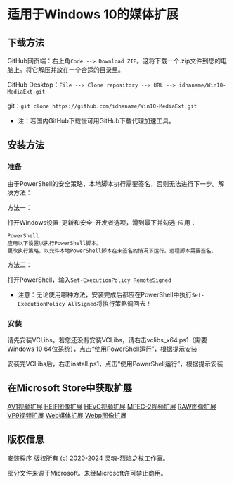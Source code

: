 # 适用于Windows 10的媒体扩展

## 下载方法

GitHub网页端：右上角`Code --> Download ZIP`。这将下载一个.zip文件到您的电脑上。将它解压并放在一个合适的目录里。

GitHub Desktop：`File --> Clone repository --> URL --> idhaname/Win10-MediaExt.git`

git：`git clone https://github.com/idhaname/Win10-MediaExt.git`

- 注：若国内GitHub下载慢可用GitHub下载代理加速工具。

## 安装方法

### 准备

由于PowerShell的安全策略，本地脚本执行需要签名，否则无法进行下一步。解决方法：

方法一：

打开Windows设置-更新和安全-开发者选项，滑到最下并勾选-应用：

    PowerShell
    应用以下设置以执行PowerShell脚本。
    更改执行策略，以允许本地PowerShell脚本在未签名的情况下运行。远程脚本需要签名。

方法二：

打开PowerShell，输入`Set-ExecutionPolicy RemoteSigned`

- 注意：无论使用哪种方法，安装完成后都应在PowerShell中执行`Set-ExecutionPolicy AllSigned`将执行策略调回去！

### 安装

请先安装VCLibs。若您还没有安装VCLibs，请右击vclibs_x64.ps1（需要Windows 10 64位系统），点击“使用PowerShell运行”，根据提示安装

安装完VCLibs后，右击install.ps1，点击“使用PowerShell运行”，根据提示安装

## 在Microsoft Store中获取扩展

[AV1视频扩展](https://apps.microsoft.com/store/detail/av1-video-extension/9MVZQVXJBQ9V?hl=zh-cn&gl=CN)    [HEIF图像扩展](https://apps.microsoft.com/store/detail/heif-%E5%9B%BE%E5%83%8F%E6%89%A9%E5%B1%95/9PMMSR1CGPWG?hl=zh-cn&gl=CN)    [HEVC视频扩展](https://apps.microsoft.com/store/detail/hevc-%E8%A7%86%E9%A2%91%E6%89%A9%E5%B1%95/9NMZLZ57R3T7?hl=zh-cn&gl=CN)    [MPEG-2视频扩展](https://apps.microsoft.com/store/detail/mpeg2-%E8%A7%86%E9%A2%91%E6%89%A9%E5%B1%95/9N95Q1ZZPMH4?hl=zh-cn&gl=CN)    [RAW图像扩展](https://apps.microsoft.com/store/detail/%E5%8E%9F%E5%A7%8B%E5%9B%BE%E5%83%8F%E6%89%A9%E5%B1%95/9NCTDW2W1BH8?hl=zh-cn&gl=CN)    [VP9视频扩展](https://apps.microsoft.com/store/detail/vp9-%E8%A7%86%E9%A2%91%E6%89%A9%E5%B1%95/9N4D0MSMP0PT?hl=zh-cn&gl=CN)    [Web媒体扩展](https://apps.microsoft.com/store/detail/web-%E5%AA%92%E4%BD%93%E6%89%A9%E5%B1%95/9N5TDP8VCMHS?hl=zh-cn&gl=CN)    [Webp图像扩展](https://apps.microsoft.com/store/detail/webp-%E5%9B%BE%E5%83%8F%E6%89%A9%E5%B1%95/9PG2DK419DRG?hl=zh-cn&gl=CN)

## 版权信息

安装程序 版权所有 (c) 2020-2024 灵魂-烈焰之杖工作室。

部分文件来源于Microsoft。未经Microsoft许可禁止商用。
